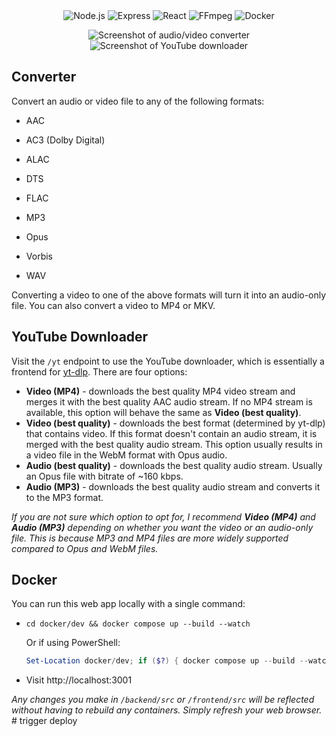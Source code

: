 <div align="center">
  <img src="https://img.shields.io/badge/Node.js-0F9A41?style=for-the-badge&logo=node&color=black" alt="Node.js" />
  <img src="https://img.shields.io/badge/Express-0F9A41?style=for-the-badge&logo=express&color=black" alt="Express" />
  <img src="https://img.shields.io/badge/React-000000?style=for-the-badge&logo=react&logoColor=60DAFB" alt="React" />
  <img src="https://img.shields.io/badge/FFmpeg-000000?style=for-the-badge&logo=ffmpeg&logoColor=green" alt="FFmpeg" />
  <img src="https://img.shields.io/badge/Docker-000000?style=for-the-badge&logo=docker&logoColor=0db7ed" alt="Docker" />
  
  ![Screenshot of audio/video converter](screenshots/1.png)
  ![Screenshot of YouTube downloader](screenshots/2.png)
</div>

## Converter
Convert an audio or video file to any of the following formats:

- AAC
- AC3 (Dolby Digital)


- ALAC
- DTS
- FLAC
- MP3
- Opus


- Vorbis
- WAV

Converting a video to one of the above formats will turn it into an audio-only file. You can also convert a video to MP4 or MKV.

## YouTube Downloader
Visit the `/yt` endpoint to use the YouTube downloader, which is essentially a frontend for [yt-dlp](https://github.com/yt-dlp/yt-dlp). There are four options:

- **Video (MP4)** - downloads the best quality MP4 video stream and merges it with the best quality AAC audio stream. If no MP4 stream is available, this option will behave the same as **Video (best quality)**.
- **Video (best quality)** - downloads the best format (determined by yt-dlp) that contains video. If this format doesn't contain an audio stream, it is merged with the best quality audio stream. This option usually results in a video file in the WebM format with Opus audio.
- **Audio (best quality)** - downloads the best quality audio stream. Usually an Opus file with bitrate of ~160 kbps.
- **Audio (MP3)** - downloads the best quality audio stream and converts it to the MP3 format.

_If you are not sure which option to opt for, I recommend **Video (MP4)** and **Audio (MP3)** depending on whether you want the video or an audio-only file. This is because MP3 and MP4 files are more widely supported compared to Opus and WebM files._

## Docker
You can run this web app locally with a single command:

- ```
  cd docker/dev && docker compose up --build --watch
  ```

  Or if using PowerShell:

  ```powershell
  Set-Location docker/dev; if ($?) { docker compose up --build --watch }
  ```

- Visit http://localhost:3001

_Any changes you make in `/backend/src` or `/frontend/src` will be reflected without having to rebuild any containers. Simply refresh your web browser._
#   t r i g g e r   d e p l o y 
 
 